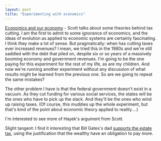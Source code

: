 ```yaml
---
layout: post
title: "Experimenting with economics"
---
```




<a href="http://freeroller.net/page/sstirling/20030119">Economics and our economy</a> - Scott talks about some theories behind tax cutting. I am the first to admit to some ignorance of economics, and the ideas of evolution as applied to economic systems are certainly fascinating. I think they make a lot of sense. But pragmatically: when has cutting taxes ever increased revenues? I mean, we tried this in the 1980s and we're still saddled with the debt that piled on, despite six or so years of a massively booming economy and government revenues. I'm going to be the one paying for this experiment for the rest of my life, as are my children. And now we're running another experiment without any discussion of what results might be learned from the previous one. So are we going to repeat the same mistakes?</p> 

<p>The other problem I have is that the federal government doesn't exist in a vacuum. As they cut funding for various social services, the states will be the ones who have to pick up the slack. And they'll be the ones who wind up raising taxes. (Of course, this muddies up the whole experiment, but that's kind of the point about economic theory applied to reality....)</p>

<p>I'm interested to see more of Hayek's argument from Scott.</p>

<p>Slight tangent: I find it interesting that Bill Gates's dad <a href="http://www.washingtonpost.com/wp-dyn/articles/A4021-2003Jan16.html">supports the estate tax</a>, using the justification that the wealthy have an obligation to pay more.</p>


